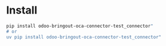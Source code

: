 # Install

```bash
pip install odoo-bringout-oca-connector-test_connector"
# or
uv pip install odoo-bringout-oca-connector-test_connector"
```
